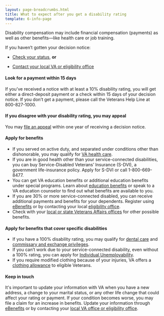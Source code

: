 ```yaml
---
layout: page-breadcrumbs.html
title: What to expect after you get a disability rating
template: 6-info-page
---
```


<div class="call-out usa-content" markdown="1">

Disability compensation may include financial compensation (payments) as well as other benefits—like health care or job training.

If you haven’t gotten your decision notice:

- [Check your status](/disability-benefits/track-claims/), **or**

- [Contact your local VA or eligibility office](/facility-locator/)

</div>


#### Look for a payment within 15 days  
If you’ve received a notice with at least a 10% disability rating, you will get either a direct-deposit payment or a check within 15 days of your decision notice. If you don’t get a payment, please call the Veterans Help Line at 800-827-1000.  

#### If you disagree with your disability rating, you may appeal
You may [file an appeal](/disability-benefits/claims-appeal/) within one year of receiving a decision notice.

#### Apply for benefits

- If you served on active duty, and separated under conditions other than dishonorable, you may qualify for [VA health care](https://www.vets.gov/healthcare/apply/).
- If you are in good health other than your service-connected disabilities, you can buy Service-Disabled Veterans’ Insurance (S-DVI), a government life-insurance policy. Apply for S-DVI or call 1-800-669-8477.
- You can get VA education benefits or additional education benefits under special programs. Learn about [education benefits](/education) or speak to a VA education counselor to find out what benefits are available to you.   
- If you are 30% or more service-connected disabled, you can receive additional payments and benefits for your dependents. Register using [eBenefits](https://www.ebenefits.va.gov/ebenefits/about/feature?feature=dependent-compensation) or by contacting your local [eligibility office](/facilities/).
- Check with your [local or state Veterans Affairs offices](http://www.va.gov/statedva.htm) for other possible benefits.  


#### Apply for benefits that cover specific disabilities

- If you have a 100% disability rating, you may qualify for [dental care](/disability-benefits/conditions/special-claims/dentistry/) and [commissary and exchange privileges](http://www.militaryonesource.mil/shopping?content_id=268500).
- If you can’t work due to your service-connected disability, even without a 100% rating, you can apply for [Individual Unemployability](/disability-benefits/conditions/special-claims/individual-unemployability/).
- If you require modified clothing because of your injuries, VA offers a [clothing allowance](/disability-benefits/conditions/special-claims/clothing/) to eligible Veterans.


#### Keep in touch
It's important to update your information with VA when you have a new address, a change to your marital status, or any other life change that could affect your rating or payment. If your condition becomes worse, you may file a claim for an increase in benefits. Update your information through [eBenefits]( https://www.ebenefits.va.gov/ebenefits/about/feature?feature=dependent-compensation) or by contacting your [local VA office or eligibility office](/facilities/).
